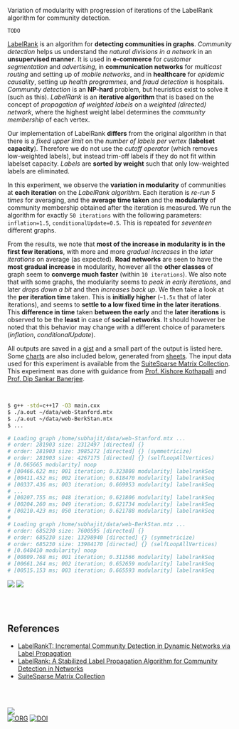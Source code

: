 Variation of modularity with progression of iterations of the LabelRank
algorithm for community detection.

`TODO`

[LabelRank] is an algorithm for **detecting communities in graphs**. *Community*
*detection* helps us understand the *natural divisions in a network* in an
**unsupervised manner**. It is used in **e-commerce** for *customer*
*segmentation* and *advertising*, in **communication networks** for *multicast*
*routing* and setting up of *mobile networks*, and in **healthcare** for
*epidemic causality*, setting up *health programmes*, and *fraud detection* is
hospitals. *Community detection* is an **NP-hard** problem, but heuristics exist
to solve it (such as this). *LabelRank* is an **iterative algorithm** that is
based on the concept of *propagation of weighted labels* on a *weighted*
*(directed) network*, where the highest weight label determines the *community*
*membership* of each vertex.

Our implementation of LabelRank **differs** from the original algorithm in that
there is a *fixed upper limit* on the *number of labels per vertex* (**labelset**
**capacity**). Therefore we do not use the *cutoff operator* (which removes
low-weighted labels), but instead trim-off labels if they do not fit within
labelset capacity. *Labels* are **sorted by weight** such that only low-weighted
labels are eliminated.

In this experiment, we observe the **variation in modularity** of communities at
**each iteration** on the *LabelRank algorithm*. Each iteration is *re-run 5*
*times* for averaging, and the **average time taken** and the **modularity** of
community membership obtained after the iteration is measured. We run the
algorithm for exactly `50 iterations` with the following parameters:
`inflation=1.5`, `conditionalUpdate=0.5`. This is repeated for *seventeen*
different graphs.

From the results, we note that **most of the increase in modularity is in the**
**first few iterations**, with more and more *gradual increases* in the *later*
*iterations* on average (as expected). **Road networks** are seen to have the
**most gradual increase** in modularity, however all the **other classes** of
graph seem to **converge much faster** (within `10 iterations`). We also note
that with some graphs, the modularity seems to *peak in early iterations*, and
later *drops down a bit* and then *increases back up*. We then take a look at
the **per iteration time** taken. This is **initially higher** (`~1.5x` that of
later iterations), and seems to **settle to a low fixed time in the later
iterations**. This **difference in time** taken **between the early** and the
**later iterations** is observed to be the **least** in case of **social**
**networks**. It should however be noted that this behavior may change with a
different choice of parameters (*inflation*, *conditionalUpdate*).

All outputs are saved in a [gist] and a small part of the output is listed here.
Some [charts] are also included below, generated from [sheets]. The input data
used for this experiment is available from the [SuiteSparse Matrix Collection].
This experiment was done with guidance from [Prof. Kishore Kothapalli] and
[Prof. Dip Sankar Banerjee].

<br>

```bash
$ g++ -std=c++17 -O3 main.cxx
$ ./a.out ~/data/web-Stanford.mtx
$ ./a.out ~/data/web-BerkStan.mtx
$ ...

# Loading graph /home/subhajit/data/web-Stanford.mtx ...
# order: 281903 size: 2312497 [directed] {}
# order: 281903 size: 3985272 [directed] {} (symmetricize)
# order: 281903 size: 4267175 [directed] {} (selfLoopAllVertices)
# [0.065665 modularity] noop
# [00466.622 ms; 001 iteration; 0.323808 modularity] labelrankSeq
# [00411.452 ms; 002 iteration; 0.618470 modularity] labelrankSeq
# [00337.436 ms; 003 iteration; 0.669953 modularity] labelrankSeq
# ...
# [00207.755 ms; 048 iteration; 0.621806 modularity] labelrankSeq
# [00204.260 ms; 049 iteration; 0.621734 modularity] labelrankSeq
# [00210.423 ms; 050 iteration; 0.621788 modularity] labelrankSeq
#
# Loading graph /home/subhajit/data/web-BerkStan.mtx ...
# order: 685230 size: 7600595 [directed] {}
# order: 685230 size: 13298940 [directed] {} (symmetricize)
# order: 685230 size: 13984170 [directed] {} (selfLoopAllVertices)
# [0.048410 modularity] noop
# [00809.768 ms; 001 iteration; 0.311566 modularity] labelrankSeq
# [00661.264 ms; 002 iteration; 0.652659 modularity] labelrankSeq
# [00515.153 ms; 003 iteration; 0.665593 modularity] labelrankSeq
```

[![](https://i.imgur.com/vRfVRiv.png)][sheetp]
[![](https://i.imgur.com/pyP1rua.png)][sheetp]

<br>
<br>


## References

- [LabelRankT: Incremental Community Detection in Dynamic Networks via Label Propagation](https://arxiv.org/abs/1305.2006)
- [LabelRank: A Stabilized Label Propagation Algorithm for Community Detection in Networks](https://arxiv.org/abs/1303.0868)
- [SuiteSparse Matrix Collection]

<br>
<br>

[![](https://i.imgur.com/3Xh28zd.jpg)](https://www.youtube.com/watch?v=jabC2s3dlI0)<br>
[![ORG](https://img.shields.io/badge/org-puzzlef-green?logo=Org)](https://puzzlef.github.io)
[![DOI](https://zenodo.org/badge/512477021.svg)](https://zenodo.org/badge/latestdoi/512477021)


[Prof. Dip Sankar Banerjee]: https://sites.google.com/site/dipsankarban/
[Prof. Kishore Kothapalli]: https://faculty.iiit.ac.in/~kkishore/
[SuiteSparse Matrix Collection]: https://sparse.tamu.edu
[LabelRank]: https://arxiv.org/abs/1303.0868
[gist]: https://gist.github.com/wolfram77/bdbbca481ab5f5c28e8f0c458fe70bbb
[charts]: https://imgur.com/a/EoSFi7m
[sheets]: https://docs.google.com/spreadsheets/d/1G7_kUnC-08tnzqHFMnuNKb1o-A3_UcHNrNY1hYBKb2k/edit?usp=sharing
[sheetp]: https://docs.google.com/spreadsheets/d/e/2PACX-1vRTgWekRXMQnKceVf5Eq4YrK2ibUxSOU8cRrkoVSEqQGYXPew2sKyWekSaf5FzxMJoWeLuEU6U8tL0U/pubhtml
